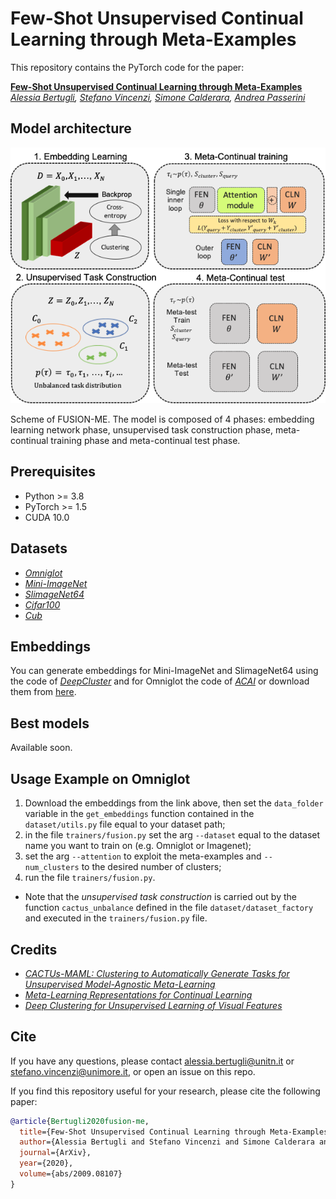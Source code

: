 # Few-Shot Unsupervised Continual Learning through Meta-Examples
This repository contains the PyTorch code for the paper:

**<a href="https://arxiv.org/abs/2009.08107">Few-Shot Unsupervised Continual Learning through Meta-Examples</a>**  
*<a href="https://aimagelab.ing.unimore.it/imagelab/person.asp?idpersona=110">Alessia Bertugli</a>,
<a href="https://aimagelab.ing.unimore.it/imagelab/person.asp?idpersona=111">Stefano Vincenzi</a>,
<a href="https://aimagelab.ing.unimore.it/imagelab/person.asp?idpersona=38">Simone Calderara</a>,
<a href="http://disi.unitn.it/~passerini/">Andrea Passerini</a>*  

## Model architecture
![FUSION-ME - overview](/images/model.png)

Scheme of FUSION-ME. The model is composed of 4 phases: embedding learning network phase, unsupervised task construction phase, meta-continual training phase and meta-continual test phase.
## Prerequisites
* Python >= 3.8
* PyTorch >= 1.5
* CUDA 10.0


## Datasets
* *<a href="https://github.com/brendenlake/omniglot">Omniglot</a>*
* *<a href="http://www.image-net.org">Mini-ImageNet</a>*
* *<a href="https://zenodo.org/record/3672132#.X2R9ay2w3pA">SlimageNet64</a>*
* *<a href="https://www.cs.toronto.edu/~kriz/cifar.html">Cifar100</a>*
* *<a href="http://www.vision.caltech.edu/visipedia/CUB-200.html">Cub</a>*

## Embeddings
You can generate embeddings for Mini-ImageNet and SlimageNet64 using the code of *<a href="https://github.com/facebookresearch/deepcluster">DeepCluster</a>*
and for Omniglot the code of *<a href="https://github.com/brain-research/acai">ACAI</a>* or download them from [here](https://drive.google.com/drive/folders/12sXdgg_Cahoki1ldrhI5jXnAOe3RrHhC?usp=sharing).

## Best models
Available soon.

## Usage Example on Omniglot
1. Download the embeddings from the link above, then set the ``data_folder`` variable in the ``get_embeddings`` function contained in the ``dataset/utils.py`` file equal to your dataset path;
1. in the file ``trainers/fusion.py`` set the arg ``--dataset`` equal to the dataset name you want to train on (e.g. Omniglot or Imagenet);
1. set the arg ``--attention`` to exploit the meta-examples and ``--num_clusters`` to the desired number of clusters;
1. run the file ``trainers/fusion.py``.
* Note that the _unsupervised task construction_ is carried out by the function ``cactus_unbalance`` defined in the file ``dataset/dataset_factory`` and executed in the ``trainers/fusion.py`` file.

## Credits
* *<a href="https://github.com/kylehkhsu/cactus-maml">CACTUs-MAML: Clustering to Automatically Generate Tasks for Unsupervised Model-Agnostic Meta-Learning</a>*
* *<a href="https://github.com/khurramjaved96/mrcl">Meta-Learning Representations for Continual Learning</a>*
* *<a href="https://github.com/facebookresearch/deepcluster">Deep Clustering for Unsupervised Learning of Visual Features</a>*


## Cite
If you have any questions,  please contact [alessia.bertugli@unitn.it](mailto:alessia.bertugli@unitn.it)  or [stefano.vincenzi@unimore.it](mailto:alessia.bertugli@unimore.it), or open an issue on this repo. 

If you find this repository useful for your research, please cite the following paper:
```bibtex
@article{Bertugli2020fusion-me,
  title={Few-Shot Unsupervised Continual Learning through Meta-Examples},
  author={Alessia Bertugli and Stefano Vincenzi and Simone Calderara and Andrea Passerini},
  journal={ArXiv},
  year={2020},
  volume={abs/2009.08107}
}
```
